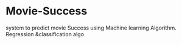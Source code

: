 # Movie-Success
system to predict movie Success using Machine learning Algorithm.
Regression &classification algo
